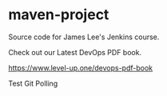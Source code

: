 # maven-project
Source code for James Lee's Jenkins course.

Check out our Latest DevOps PDF book.

https://www.level-up.one/devops-pdf-book

Test Git Polling
